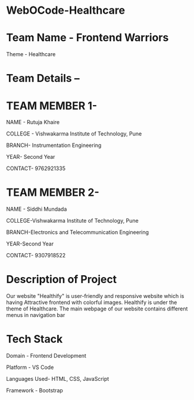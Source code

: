 # WebOCode-Healthcare
# Team Name - Frontend Warriors
Theme - Healthcare
# Team Details –

# TEAM MEMBER 1-

NAME - Rutuja Khaire

COLLEGE - Vishwakarma Institute of Technology, Pune

BRANCH- Instrumentation Engineering

YEAR- Second Year

CONTACT- 9762921335

# TEAM MEMBER 2-

NAME - Siddhi Mundada

COLLEGE-Vishwakarma Institute of Technology, Pune

BRANCH-Electronics and Telecommunication Engineering

YEAR-Second Year

CONTACT- 9307918522

# Description of Project 

Our website "Healthify" is user-friendly and responsive website which is having Attractive frontend with colorful images. Healthify is under the theme of Healthcare. The main webpage of our website contains different menus in navigation bar 

# Tech Stack

Domain - Frontend Development

Platform -  VS Code

Languages Used- HTML, CSS, JavaScript

Framework - Bootstrap







